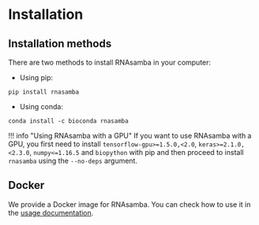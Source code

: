 # Installation

## Installation methods

There are two methods to install RNAsamba in your computer:

- Using pip:

```
pip install rnasamba
```

- Using conda:

```
conda install -c bioconda rnasamba
```

!!! info "Using RNAsamba with a GPU"
    If you want to use RNAsamba with a GPU, you first need to install `tensorflow-gpu>=1.5.0,<2.0`, `keras>=2.1.0,<2.3.0`, `numpy<=1.16.5` and `biopython` with pip and then proceed to install `rnasamba` using the `--no-deps` argument.

## Docker

We provide a Docker image for RNAsamba. You can check how to use it in the [usage documentation](usage.md#using-the-docker-image).